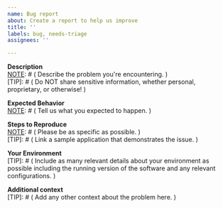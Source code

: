 ```yaml
---
name: Bug report
about: Create a report to help us improve
title: ''
labels: bug, needs-triage
assignees: ''

---
```



[NOTE]: # ( ^^ Provide a general summary of the issue in the title above. ^^ )

**Description**</br>
[NOTE]: # ( Describe the problem you're encountering. )</br>
[TIP]:  # ( Do NOT share sensitive information, whether personal, proprietary, or otherwise! )

**Expected Behavior**</br>
[NOTE]: # ( Tell us what you expected to happen. )

**Steps to Reproduce**</br>
[NOTE]: # ( Please be as specific as possible. )</br>
[TIP]:  # ( Link a sample application that demonstrates the issue. )

**Your Environment**</br>
[TIP]:  # ( Include as many relevant details about your environment as possible including the running version of the software and any relevant configurations. )

**Additional context**</br>
[TIP]:  # ( Add any other context about the problem here. )

